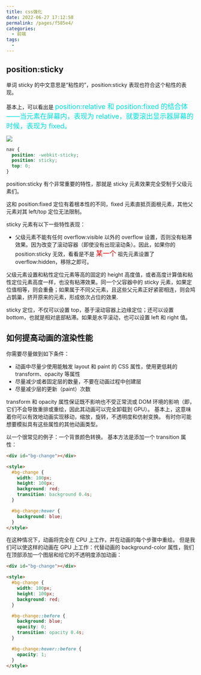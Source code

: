 ```yaml
---
title: css强化
date: 2022-06-27 17:12:58
permalink: /pages/f585e4/
categories:
  - 前端
tags:
  - 
---
```

## position:sticky

单词 sticky 的中文意思是“粘性的”，position:sticky 表现也符合这个粘性的表现。

基本上，可以看出是 <font color=#00dddd size=4> position:relative 和 position:fixed 的结合体——当元素在屏幕内，表现为 relative，就要滚出显示器屏幕的时候，表现为 fixed。</font>

![](https://qiniu.espe.work/blog/Jun-27-2022-17-13-56.gif)

```css
nav {
  position: -webkit-sticky;
  position: sticky;
  top: 0;
}
```

position:sticky 有个非常重要的特性，那就是 sticky 元素效果完全受制于父级元素们。

这和 position:fixed 定位有着根本性的不同，fixed 元素直抵页面根元素，其他父元素对其 left/top 定位无法限制。

sticky 元素有以下一些特性表现：

- 父级元素不能有任何 overflow:visible 以外的 overflow 设置，否则没有粘滞效果。因为改变了滚动容器（即使没有出现滚动条）。因此，如果你的 position:sticky 无效，看看是不是 <font color=#dd0000 size=4>某一个</font> 祖先元素设置了 overflow:hidden，移除之即可。

父级元素设置和粘性定位元素等高的固定的 height 高度值，或者高度计算值和粘性定位元素高度一样，也没有粘滞效果。同一个父容器中的 sticky 元素，如果定位值相等，则会重叠；如果属于不同父元素，且这些父元素正好紧密相连，则会鸠占鹊巢，挤开原来的元素，形成依次占位的效果.

sticky 定位，不仅可以设置 top，基于滚动容器上边缘定位；还可以设置 bottom，也就是相对底部粘滞。如果是水平滚动，也可以设置 left 和 right 值。

## 如何提高动画的渲染性能

你需要尽量做到如下条件：

- 动画中尽量少使用能触发 layout 和 paint 的 CSS 属性，使用更低耗的 transform、opacity 等属性
- 尽量减少或者固定层的数量，不要在动画过程中创建层
- 尽量减少层的更新（paint）次数

transform 和 opacity 属性保证既不影响也不受正常流或 DOM 环境的影响（即，它们不会导致重排或重绘，因此其动画可以完全卸载到 GPU）。 基本上，这意味着你可以有效地动画实现移动，缩放，旋转，不透明度和仿射变换。 有时你可能想要模拟具有这些属性的其他动画类型。

以一个很常见的例子：一个背景颜色转换。 基本方法是添加一个 transition 属性：

```html
<div id="bg-change"></div>

<style>
  #bg-change {
    width: 100px;
    height: 100px;
    background: red;
    transition: background 0.4s;
  }

  #bg-change:hover {
    background: blue;
  }
</style>
```

在这种情况下，动画将完全在 CPU 上工作，并在动画的每个步骤中重绘。 但是我们可以使这样的动画在 GPU 上工作：代替动画的 background-color 属性，我们在顶部添加一个图层和给它的不透明度添加动画：

```html
<div id="bg-change"></div>

<style>
  #bg-change {
    width: 100px;
    height: 100px;
    background: red;
  }

  #bg-change::before {
    background: blue;
    opacity: 0;
    transition: opacity 0.4s;
  }

  #bg-change:hover::before {
    opacity: 1;
  }
</style>
```
